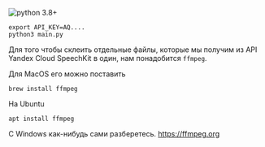 ![python 3.8+](https://img.shields.io/badge/python-3.8%2B-yellow)

```shell
export API_KEY=AQ....
python3 main.py
```

Для того чтобы склеить отдельные файлы, которые мы получим из API Yandex Cloud
SpeechKit в один, нам понадобится `ffmpeg`.

Для MacOS его можно поставить
```shell
brew install ffmpeg
```

На Ubuntu 
```shell
apt install ffmpeg
```

C Windows как-нибудь сами разберетесь.
https://ffmpeg.org
